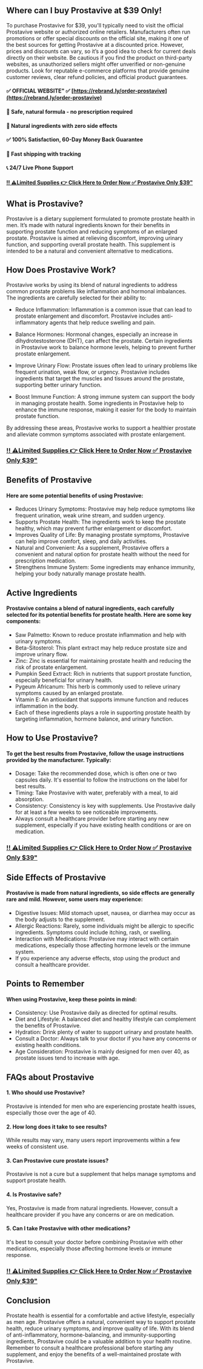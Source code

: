 ## Where can I buy Prostavive at $39 Only!

To purchase Prostavive for $39, you'll typically need to visit the official Prostavive website or authorized online retailers. Manufacturers often run promotions or offer special discounts on the official site, making it one of the best sources for getting Prostavive at a discounted price. However, prices and discounts can vary, so it’s a good idea to check for current deals directly on their website.
Be cautious if you find the product on third-party websites, as unauthorized sellers might offer unverified or non-genuine products. Look for reputable e-commerce platforms that provide genuine customer reviews, clear refund policies, and official product guarantees.

#### ✅ OFFICIAL WEBSITE" ✅ [https://rebrand.ly/order-prostavive](https://rebrand.ly/order-prostavive)

#### 🔵 Safe, natural formula - no prescription required

#### 🌿 Natural ingredients with zero side effects

#### ✅ 100% Satisfaction, 60-Day Money Back Guarantee

#### 🚚 Fast shipping with tracking

#### 📞 24/7 Live Phone Support

#### [‼️ ⚠️Limited Supplies 👉 Click Here to Order Now ✅ Prostavive Only $39"](https://rebrand.ly/order-prostavive)

## What is Prostavive?

Prostavive is a dietary supplement formulated to promote prostate health in men. It’s made with natural ingredients known for their benefits in supporting prostate function and reducing symptoms of an enlarged prostate. Prostavive is aimed at relieving discomfort, improving urinary function, and supporting overall prostate health. This supplement is intended to be a natural and convenient alternative to medications.

## How Does Prostavive Work?

Prostavive works by using its blend of natural ingredients to address common prostate problems like inflammation and hormonal imbalances. The ingredients are carefully selected for their ability to:

- Reduce Inflammation: Inflammation is a common issue that can lead to prostate enlargement and discomfort. Prostavive includes anti-inflammatory agents that help reduce swelling and pain.

- Balance Hormones: Hormonal changes, especially an increase in dihydrotestosterone (DHT), can affect the prostate. Certain ingredients in Prostavive work to balance hormone levels, helping to prevent further prostate enlargement.

- Improve Urinary Flow: Prostate issues often lead to urinary problems like frequent urination, weak flow, or urgency. Prostavive includes ingredients that target the muscles and tissues around the prostate, supporting better urinary function.

- Boost Immune Function: A strong immune system can support the body in managing prostate health. Some ingredients in Prostavive help to enhance the immune response, making it easier for the body to maintain prostate function.

By addressing these areas, Prostavive works to support a healthier prostate and alleviate common symptoms associated with prostate enlargement.

### [‼️ ⚠️Limited Supplies 👉 Click Here to Order Now ✅ Prostavive Only $39"](https://rebrand.ly/order-prostavive)

## Benefits of Prostavive

#### Here are some potential benefits of using Prostavive:

- Reduces Urinary Symptoms: Prostavive may help reduce symptoms like frequent urination, weak urine stream, and sudden urgency.
- Supports Prostate Health: The ingredients work to keep the prostate healthy, which may prevent further enlargement or discomfort.
- Improves Quality of Life: By managing prostate symptoms, Prostavive can help improve comfort, sleep, and daily activities.
- Natural and Convenient: As a supplement, Prostavive offers a convenient and natural option for prostate health without the need for prescription medication.
- Strengthens Immune System: Some ingredients may enhance immunity, helping your body naturally manage prostate health.

## Active Ingredients

#### Prostavive contains a blend of natural ingredients, each carefully selected for its potential benefits for prostate health. Here are some key components:

- Saw Palmetto: Known to reduce prostate inflammation and help with urinary symptoms.
- Beta-Sitosterol: This plant extract may help reduce prostate size and improve urinary flow.
- Zinc: Zinc is essential for maintaining prostate health and reducing the risk of prostate enlargement.
- Pumpkin Seed Extract: Rich in nutrients that support prostate function, especially beneficial for urinary health.
- Pygeum Africanum: This herb is commonly used to relieve urinary symptoms caused by an enlarged prostate.
- Vitamin E: An antioxidant that supports immune function and reduces inflammation in the body.
- Each of these ingredients plays a role in supporting prostate health by targeting inflammation, hormone balance, and urinary function.

## How to Use Prostavive?

#### To get the best results from Prostavive, follow the usage instructions provided by the manufacturer. Typically:

- Dosage: Take the recommended dose, which is often one or two capsules daily. It's essential to follow the instructions on the label for best results.
- Timing: Take Prostavive with water, preferably with a meal, to aid absorption.
- Consistency: Consistency is key with supplements. Use Prostavive daily for at least a few weeks to see noticeable improvements.
- Always consult a healthcare provider before starting any new supplement, especially if you have existing health conditions or are on medication.

### [‼️ ⚠️Limited Supplies 👉 Click Here to Order Now ✅ Prostavive Only $39"](https://rebrand.ly/order-prostavive)

## Side Effects of Prostavive

#### Prostavive is made from natural ingredients, so side effects are generally rare and mild. However, some users may experience:

- Digestive Issues: Mild stomach upset, nausea, or diarrhea may occur as the body adjusts to the supplement.
- Allergic Reactions: Rarely, some individuals might be allergic to specific ingredients. Symptoms could include itching, rash, or swelling.
- Interaction with Medications: Prostavive may interact with certain medications, especially those affecting hormone levels or the immune system.
- If you experience any adverse effects, stop using the product and consult a healthcare provider.
  
## Points to Remember

#### When using Prostavive, keep these points in mind:

- Consistency: Use Prostavive daily as directed for optimal results.
- Diet and Lifestyle: A balanced diet and healthy lifestyle can complement the benefits of Prostavive.
- Hydration: Drink plenty of water to support urinary and prostate health.
- Consult a Doctor: Always talk to your doctor if you have any concerns or existing health conditions.
- Age Consideration: Prostavive is mainly designed for men over 40, as prostate issues tend to increase with age.

## FAQs about Prostavive

#### 1. Who should use Prostavive?
Prostavive is intended for men who are experiencing prostate health issues, especially those over the age of 40.

#### 2. How long does it take to see results?
While results may vary, many users report improvements within a few weeks of consistent use.

#### 3. Can Prostavive cure prostate issues?
Prostavive is not a cure but a supplement that helps manage symptoms and support prostate health.

#### 4. Is Prostavive safe?
Yes, Prostavive is made from natural ingredients. However, consult a healthcare provider if you have any concerns or are on medication.

#### 5. Can I take Prostavive with other medications?
It's best to consult your doctor before combining Prostavive with other medications, especially those affecting hormone levels or immune response.

### [‼️ ⚠️Limited Supplies 👉 Click Here to Order Now ✅ Prostavive Only $39"](https://rebrand.ly/order-prostavive)

## Conclusion

Prostate health is essential for a comfortable and active lifestyle, especially as men age. Prostavive offers a natural, convenient way to support prostate health, reduce urinary symptoms, and improve quality of life. With its blend of anti-inflammatory, hormone-balancing, and immunity-supporting ingredients, Prostavive could be a valuable addition to your health routine. Remember to consult a healthcare professional before starting any supplement, and enjoy the benefits of a well-maintained prostate with Prostavive.
